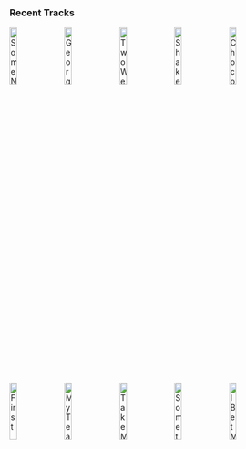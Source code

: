### Recent Tracks
[<img src='https://lastfm.freetls.fastly.net/i/u/300x300/23c8bf46a0794deeb989fb2edd8b1e76.png' width='16%' height='16%' alt='Some Nights'>](https://www.last.fm/music/fun./_/some%2bnights)&nbsp;&nbsp;&nbsp;&nbsp;[<img src='https://lastfm.freetls.fastly.net/i/u/300x300/8e9b587a6f577478e9e6480235811f7d.png' width='16%' height='16%' alt='Georgia'>](https://www.last.fm/music/vance%2bjoy/_/georgia)&nbsp;&nbsp;&nbsp;&nbsp;[<img src='https://lastfm.freetls.fastly.net/i/u/300x300/26add14151894ed2bd57ffca732f5eeb.png' width='16%' height='16%' alt='Two Weeks'>](https://www.last.fm/music/grizzly%2bbear/_/two%2bweeks)&nbsp;&nbsp;&nbsp;&nbsp;[<img src='https://lastfm.freetls.fastly.net/i/u/300x300/a0084843e41c45b3b220c5e5b37126e4.png' width='16%' height='16%' alt='Shake Me Down'>](https://www.last.fm/music/cage%2bthe%2belephant/_/shake%2bme%2bdown)&nbsp;&nbsp;&nbsp;&nbsp;[<img src='https://lastfm.freetls.fastly.net/i/u/300x300/2666bdc9b7264b799f8a882e471cd62e.png' width='16%' height='16%' alt='Chocolate'>](https://www.last.fm/music/the%2b1975/_/chocolate)&nbsp;&nbsp;&nbsp;&nbsp;<br>[<img src='https://lastfm.freetls.fastly.net/i/u/300x300/cf384c733af8411cc18430e82dfbc106.png' width='16%' height='16%' alt='First'>](https://www.last.fm/music/cold%2bwar%2bkids/_/first)&nbsp;&nbsp;&nbsp;&nbsp;[<img src='https://lastfm.freetls.fastly.net/i/u/300x300/9636b4b70d6a4aed99ba42859a9d3297.png' width='16%' height='16%' alt='My Tears Are Becoming a Sea'>](https://www.last.fm/music/m83/_/my%2btears%2bare%2bbecoming%2ba%2bsea)&nbsp;&nbsp;&nbsp;&nbsp;[<img src='https://lastfm.freetls.fastly.net/i/u/300x300/3b60af28d16a4081a80215ab01a4b14a.png' width='16%' height='16%' alt='Take Me Home (feat. Bebe Rexha)'>](https://www.last.fm/music/cash%2bcash/_/take%2bme%2bhome%2b%2528feat.%2bbebe%2brexha%2529)&nbsp;&nbsp;&nbsp;&nbsp;[<img src='https://lastfm.freetls.fastly.net/i/u/300x300/aa9e02325be944cab8e4392f1948f5e0.png' width='16%' height='16%' alt='Something Good Can Work'>](https://www.last.fm/music/two%2bdoor%2bcinema%2bclub/_/something%2bgood%2bcan%2bwork)&nbsp;&nbsp;&nbsp;&nbsp;[<img src='https://lastfm.freetls.fastly.net/i/u/300x300/74b0399872646052464309d621075339.png' width='16%' height='16%' alt='I Bet My Life'>](https://www.last.fm/music/imagine%2bdragons/_/i%2bbet%2bmy%2blife)&nbsp;&nbsp;&nbsp;&nbsp;<br>
